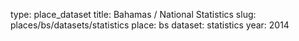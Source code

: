 type: place_dataset
title: Bahamas / National Statistics
slug: places/bs/datasets/statistics
place: bs
dataset: statistics
year: 2014
